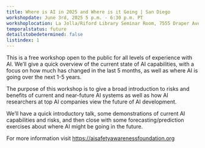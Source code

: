 ```yaml
---
title: Where is AI in 2025 and Where is it Going | San Diego
workshopdate: June 3rd, 2025 5 p.m. - 6:30 p.m. PT
workshoplocation: La Jolla/Riford Library Seminar Room, 7555 Draper Ave, La Jolla CA 92037
temporalstatus: future
detailstobedetermined: false
listindex: 1
---
```

This is a free workshop open to the public for all levels of experience with AI. We’ll give a quick overview of the current state of AI capabilities, with a focus on how much has changed in the last 5 months, as well as where AI is going over the next 1-5 years.

The purpose of this workshop is to give a broad introduction to risks and benefits of current and near-future AI systems as well as how AI researchers at top AI companies view the future of AI development.

We’ll have a quick introductory talk, some demonstrations of current AI capabilities and risks, and then close with some forecasting/prediction exercises about where AI might be going in the future.

For more information visit https://aisafetyawarenessfoundation.org
